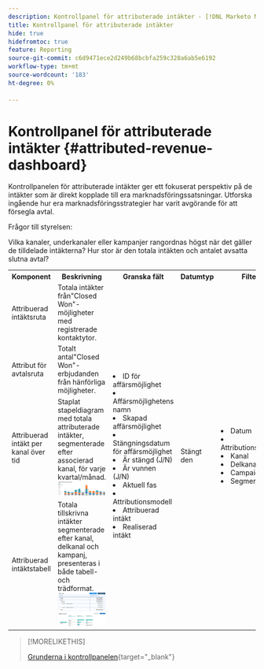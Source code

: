```yaml
---
description: Kontrollpanel för attributerade intäkter - [!DNL Marketo Measure] - Produkt
title: Kontrollpanel för attributerade intäkter
hide: true
hidefromtoc: true
feature: Reporting
source-git-commit: c6d9471ece2d249b68bcbfa259c328a6ab5e6192
workflow-type: tm+mt
source-wordcount: '183'
ht-degree: 0%

---
```


# Kontrollpanel för attributerade intäkter {#attributed-revenue-dashboard}

Kontrollpanelen för attributerade intäkter ger ett fokuserat perspektiv på de intäkter som är direkt kopplade till era marknadsföringssatsningar. Utforska ingående hur era marknadsföringsstrategier har varit avgörande för att försegla avtal.

Frågor till styrelsen:

Vilka kanaler, underkanaler eller kampanjer rangordnas högst när det gäller de tilldelade intäkterna?
Hur stor är den totala intäkten och antalet avsatta slutna avtal?

<table style="table-layout:auto"> 
<tbody>
  <tr> 
   <th>Komponent</th> 
   <th>Beskrivning</th>
   <th>Granska fält</th>
   <th>Datumtyp</th>
   <th>Filter</th>
  </tr>
  <tr>
    <td>Attribuerad intäktsruta</td>
    <td>Totala intäkter från"Closed Won"-möjligheter med registrerade kontaktytor.</td>
    <td rowspan="6"><li>ID för affärsmöjlighet</li>
<li>Affärsmöjlighetens namn</li>
<li>Skapad affärsmöjlighet</li>
<li>Stängningsdatum för affärsmöjlighet</li>
<li>Är stängd (J/N)</li>
<li>Är vunnen (J/N)</li>
<li>Aktuell fas</li>
<li>Attributionsmodell</li>
<li>Attribuerad intäkt</li>
<li>Realiserad intäkt</li></td>
    <td rowspan="6">Stängt den</td>
    <td rowspan="6"><li>Datum</li>
<li>Attributionsmodell</li>
<li>Kanal</li>
<li>Delkanal</li>
<li>Campaign</li>
<li>Segment</li></td>
  </tr>
  <tr>
    <td>Attribut för avtalsruta</td>
    <td>Totalt antal"Closed Won"-erbjudanden från hänförliga möjligheter.</td>
  </tr>
  <tr>
    <td>Attribuerad intäkt per kanal över tid</td>
    <td>Staplat stapeldiagram med totala attributerade intäkter, segmenterade efter associerad kanal, för varje kvartal/månad.
    <br/><img src="assets/attributed-revenue-dashboard-1.png" width="600"></td>
  </tr>
  <tr>
    <td>Attribuerad intäktstabell</td>
    <td>Totala tillskrivna intäkter segmenterade efter kanal, delkanal och kampanj, presenteras i både tabell- och trädformat.
    <br/><img src="assets/attributed-revenue-dashboard-2.png" width="600">
    <br/><img src="assets/attributed-revenue-dashboard-3.png" width="600"></td>
  </tr>
  </tr>
</tbody>
</table>

>[!MORELIKETHIS]
>
>[Grunderna i kontrollpanelen](/help/marketo-measure-discover-ui/dashboards/discover-dashboard-basics.md){target="_blank"}

